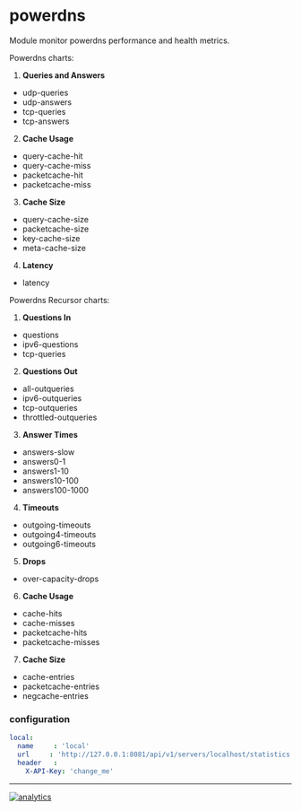# powerdns

Module monitor powerdns performance and health metrics.

Powerdns charts:

1.  **Queries and Answers**

-   udp-queries
-   udp-answers
-   tcp-queries
-   tcp-answers

2.  **Cache Usage**

-   query-cache-hit
-   query-cache-miss
-   packetcache-hit
-   packetcache-miss

3.  **Cache Size**

-   query-cache-size
-   packetcache-size
-   key-cache-size
-   meta-cache-size

4.  **Latency**

-   latency

 Powerdns Recursor charts:

1.  **Questions In**

-   questions
-   ipv6-questions
-   tcp-queries

2.  **Questions Out**

-   all-outqueries
-   ipv6-outqueries
-   tcp-outqueries
-   throttled-outqueries

3.  **Answer Times**

-   answers-slow
-   answers0-1
-   answers1-10
-   answers10-100
-   answers100-1000

4.  **Timeouts**

-   outgoing-timeouts
-   outgoing4-timeouts
-   outgoing6-timeouts

5.  **Drops**

-   over-capacity-drops

6.  **Cache Usage**

-   cache-hits
-   cache-misses
-   packetcache-hits
-   packetcache-misses

7.  **Cache Size**

-   cache-entries
-   packetcache-entries
-   negcache-entries

### configuration

```yaml
local:
  name     : 'local'
  url     : 'http://127.0.0.1:8081/api/v1/servers/localhost/statistics'
  header   :
    X-API-Key: 'change_me'
```

- - -

[![analytics](https://www.google-analytics.com/collect?v=1&aip=1&t=pageview&_s=1&ds=github&dr=https%3A%2F%2Fgithub.com%2Fnetdata%2Fnetdata&dl=https%3A%2F%2Fmy-netdata.io%2Fgithub%2Fcollectors%2Fpython.d.plugin%2Fpowerdns%2FREADME&_u=MAC~&cid=5792dfd7-8dc4-476b-af31-da2fdb9f93d2&tid=UA-64295674-3)]()
